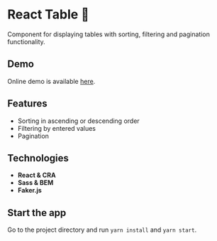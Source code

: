 # React Table :pushpin:

Component for displaying tables with sorting, filtering and pagination functionality.

## Demo

Online demo is available [here](https://livelife26.github.io/React-Table/).

## Features

- Sorting in ascending or descending order
- Filtering by entered values
- Pagination 

## Technologies

- **React & CRA**
- **Sass & BEM**
- **Faker.js**

## Start the app

Go to the project directory and run `yarn install` and `yarn start`.
